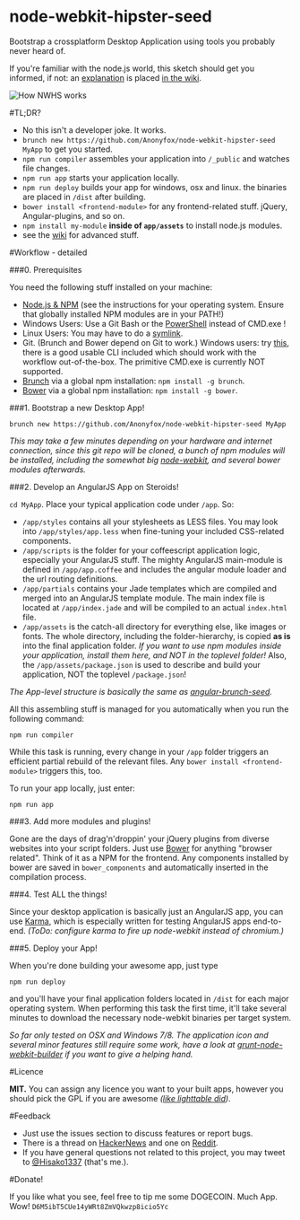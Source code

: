 node-webkit-hipster-seed
========================

Bootstrap a crossplatform Desktop Application using tools you probably never heard of.

If you're familiar with the node.js world, this sketch should get you informed, if not: an [explanation](https://github.com/Anonyfox/node-webkit-hipster-seed/wiki/how-it-works) is placed [in the wiki](https://github.com/Anonyfox/node-webkit-hipster-seed/wiki). 

![How NWHS works](https://raw.github.com/Anonyfox/node-webkit-hipster-seed/master/docs/nwhs-draft.png)

#TL;DR?

- No this isn't a developer joke. It works. 
- `brunch new https://github.com/Anonyfox/node-webkit-hipster-seed MyApp` to get you started.
- `npm run compiler` assembles your application into `/_public` and watches file changes.
- `npm run app` starts your application locally. 
- `npm run deploy` builds your app for windows, osx and linux. the binaries are placed in `/dist` after building. 
- `bower install <frontend-module>` for any frontend-related stuff. jQuery, Angular-plugins, and so on. 
- `npm install my-module` **inside of `app/assets`** to install node.js modules. 
- see the [wiki](https://github.com/Anonyfox/node-webkit-hipster-seed/wiki) for advanced stuff.

#Workflow - detailed

###0. Prerequisites

You need the following stuff installed on your machine: 
- [Node.js & NPM](http://nodejs.org/) (see the instructions for your operating system. Ensure that globally installed NPM modules are in your PATH!)
- Windows Users: Use a Git Bash or the [PowerShell](http://en.wikipedia.org/wiki/Windows_PowerShell) instead of CMD.exe !
- Linux Users: You may have to do a [symlink](https://github.com/rogerwang/node-webkit/wiki/The-solution-of-lacking-libudev.so.0). 
- Git. (Brunch and Bower depend on Git to work.) Windows users: try [this](http://git-scm.com/), there is a good usable CLI included which should work with the workflow out-of-the-box. The primitive CMD.exe is currently NOT supported. 
- [Brunch](http://brunch.io/) via a global npm installation: `npm install -g brunch`.
- [Bower](http://bower.io/) via a global npm installation: `npm install -g bower`.

###1. Bootstrap a new Desktop App!

```
brunch new https://github.com/Anonyfox/node-webkit-hipster-seed MyApp
```

*This may take a few minutes depending on your hardware and internet connection, since this git repo will be cloned, a bunch of npm modules will be installed, including the somewhat big [node-webkit](https://github.com/rogerwang/node-webkit), and several bower modules afterwards.*

###2. Develop an AngularJS App on Steroids!

`cd MyApp`. Place your typical application code under `/app`. So: 

- `/app/styles` contains all your stylesheets as LESS files. You may look into `/app/styles/app.less` when fine-tuning your included CSS-related components.
- `/app/scripts` is the folder for your coffeescript application logic, especially your AngularJS stuff. The mighty AngularJS main-module is defined in `/app/app.coffee` and includes the angular module loader and the url routing definitions. 
- `/app/partials` contains your Jade templates which are compiled and merged into an AngularJS template module. The main index file is located at `/app/index.jade` and will be compiled to an actual `index.html` file.
- `/app/assets` is the catch-all directory for everything else, like images or fonts. The whole directory, including the folder-hierarchy, is copied **as is** into the final application folder. *If you want to use npm modules inside your application, install them here, and NOT in the toplevel folder!* Also, the `/app/assets/package.json` is used to describe and build your application, NOT the toplevel `/package.json`!

*The App-level structure is basically the same as [angular-brunch-seed](https://github.com/scotch/angular-brunch-seed).*

All this assembling stuff is managed for you automatically when you run the following command: 

```npm run compiler```

While this task is running, every change in your `/app` folder triggers an efficient partial rebuild of the relevant files. Any `bower install <frontend-module>` triggers this, too. 

To run your app locally, just enter: 

```npm run app```

###3. Add more modules and plugins!

Gone are the days of drag'n'droppin' your jQuery plugins from diverse websites into your script folders. Just use [Bower](http://bower.io/) for anything "browser related". Think of it as a NPM for the frontend. Any components installed by bower are saved in `bower_components` and automatically inserted in the compilation process. 

###4. Test ALL the things!

Since your desktop application is basically just an AngularJS app, you can use [Karma](http://karma-runner.github.io/0.10/index.html), which is especially written for testing AngularJS apps end-to-end. *(ToDo: configure karma to fire up node-webkit instead of chromium.)*

###5. Deploy your App!

When you're done building your awesome app, just type 

```npm run deploy```

and you'll have your final application folders located in `/dist` for each major operating system. When performing this task the first time, it'll take several minutes to download the necessary node-webkit binaries per target system. 

*So far only tested on OSX and Windows 7/8. The application icon and several minor features still require some work, have a look at [grunt-node-webkit-builder](https://github.com/mllrsohn/grunt-node-webkit-builder) if you want to give a helping hand.*

#Licence

**MIT.** You can assign any licence you want to your built apps, however you should pick the GPL if you are awesome *([like lighttable did](https://news.ycombinator.com/item?id=7024626))*. 

#Feedback

- Just use the issues section to discuss features or report bugs.
- There is a thread on [HackerNews](https://news.ycombinator.com/item?id=7094465) and one on [Reddit](http://www.reddit.com/r/webdev/comments/1vumf5/workflow_for_frontend_developers_to_create/). 
- If you have general questions not related to this project, you may tweet to [@Hisako1337](https://twitter.com/Hisako1337) (that's me.).

#Donate!

If you like what you see, feel free to tip me some DOGECOIN. Much App. Wow!
`D6M5ibT5CUe14yWRt8ZmVQkwzp8icio5Yc`

